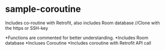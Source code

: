 # sample-coroutine
Includes co-routine with Retrofit, also includes Room database
//Clone with the https or SSH-key

*Functions are commented for better understanding.
*Includes Room database
*Incluses Coroutine
*Includes coroutine with Retrofit API call
